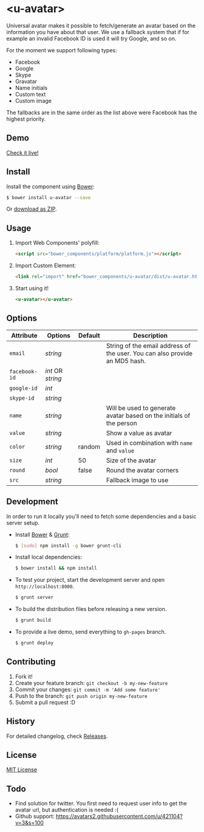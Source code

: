 # &lt;u-avatar&gt;

Universal avatar makes it possible to fetch/generate an avatar based on the information you have about that user. 
We use a fallback system that if for example an invalid Facebook ID is used it will try Google, and so on.

For the moment we support following types:
* Facebook
* Google
* Skype
* Gravatar
* Name initials
* Custom text
* Custom image

The fallbacks are in the same order as the list above were Facebook has the highest priority.

## Demo

[Check it live!](http://sitebase.github.io/u-avatar)

## Install

Install the component using [Bower](http://bower.io/):

```sh
$ bower install u-avatar --save
```

Or [download as ZIP](https://github.com/sitebase/u-avatar/archive/master.zip).


## Usage

1. Import Web Components' polyfill:

    ```html
    <script src="bower_components/platform/platform.js"></script>
    ```

2. Import Custom Element:

    ```html
    <link rel="import" href="bower_components/u-avatar/dist/u-avatar.html">
    ```

3. Start using it!

    ```html
    <u-avatar></u-avatar>
    ```

## Options

|   Attribute   |      Options      | Default |                                Description                                 |
| ------------- | ----------------- | ------- | -------------------------------------------------------------------------- |
| `email`       | *string*          |         | String of the email address of the user. You can also provide an MD5 hash. |
| `facebook-id` | *int* OR *string* |         |                                                                            |
| `google-id`   | *int*             |         |                                                                            |
| `skype-id`    | *string*          |         |                                                                            |
| `name`        | *string*          |         | Will be used to generate avatar based on the initials of the person        |
| `value`       | *string*          |         | Show a value as avatar                                                     |
| `color`       | *string*          | random  | Used in combination with `name` and `value`                                |
| `size`        | *int*             | 50      | Size of the avatar                                                         |
| `round`       | *bool*            | false   | Round the avatar corners                                                   |
| `src`         | *string*          |         | Fallback image to use                                                      |

## Development

In order to run it locally you'll need to fetch some dependencies and a basic server setup.

* Install [Bower](http://bower.io/) & [Grunt](http://gruntjs.com/):

    ```sh
    $ [sudo] npm install -g bower grunt-cli
    ```

* Install local dependencies:

    ```sh
    $ bower install && npm install
    ```

* To test your project, start the development server and open `http://localhost:8000`.

    ```sh
    $ grunt server
    ```

* To build the distribution files before releasing a new version.

    ```sh
    $ grunt build
    ```

* To provide a live demo, send everything to `gh-pages` branch.

    ```sh
    $ grunt deploy
    ```

## Contributing

1. Fork it!
2. Create your feature branch: `git checkout -b my-new-feature`
3. Commit your changes: `git commit -m 'Add some feature'`
4. Push to the branch: `git push origin my-new-feature`
5. Submit a pull request :D

## History

For detailed changelog, check [Releases](https://github.com/sitebase/u-avatar/releases).

## License

[MIT License](http://opensource.org/licenses/MIT)

## Todo
* Find solution for twitter. You first need to request user info to get the avatar url, but authentication is needed :(
* Github support: https://avatars2.githubusercontent.com/u/421104?v=3&s=100